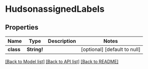 # HudsonassignedLabels

## Properties
Name | Type | Description | Notes
------------ | ------------- | ------------- | -------------
**class** | **String!** |  | [optional] [default to null]

[[Back to Model list]](../README.md#documentation-for-models) [[Back to API list]](../README.md#documentation-for-api-endpoints) [[Back to README]](../README.md)



